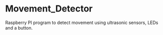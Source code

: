 # Movement_Detector
Raspberry PI program to detect movement using ultrasonic sensors, LEDs and a button. 
